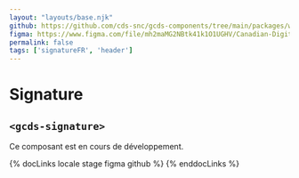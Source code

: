 ```yaml
---
layout: "layouts/base.njk"
github: https://github.com/cds-snc/gcds-components/tree/main/packages/web/src/components/gcds-signature
figma: https://www.figma.com/file/mh2maMG2NBtk41k1O1UGHV/Canadian-Digital-Service%E2%80%A8---GC-Design-System?node-id=2319%3A8211&t=ciEmm7GYyGAY73zZ-0
permalink: false
tags: ['signatureFR', 'header']
---
```


<h1 class="mb-0">Signature</h1>
<h2 class="mt-0 mb-400"><code>&lt;gcds-signature&gt;</code></h2>

Ce composant est en cours de développement.

{% docLinks locale stage figma github %}
{% enddocLinks %}

<br/>
